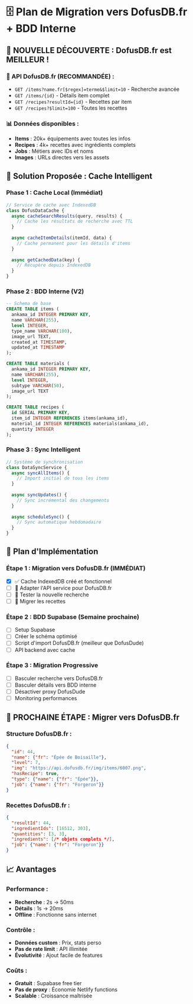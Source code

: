 # 🗄️ Plan de Migration vers DofusDB.fr + BDD Interne

## 🎯 NOUVELLE DÉCOUVERTE : DofusDB.fr est MEILLEUR !

### 🚀 API DofusDB.fr (RECOMMANDÉE) :
- `GET /items?name.fr[$regex]=terme&$limit=10` - Recherche avancée
- `GET /items/{id}` - Détails item complet
- `GET /recipes?resultId={id}` - Recettes par item
- `GET /recipes?$limit=100` - Toutes les recettes

### 📊 Données disponibles :
- **Items** : 20k+ équipements avec toutes les infos
- **Recipes** : 4k+ recettes avec ingrédients complets
- **Jobs** : Métiers avec IDs et noms
- **Images** : URLs directes vers les assets

## 🎯 Solution Proposée : Cache Intelligent

### Phase 1 : Cache Local (Immédiat)
```javascript
// Service de cache avec IndexedDB
class DofusDataCache {
  async cacheSearchResults(query, results) {
    // Cache les résultats de recherche avec TTL
  }
  
  async cacheItemDetails(itemId, data) {
    // Cache permanent pour les détails d'items
  }
  
  async getCachedData(key) {
    // Récupère depuis IndexedDB
  }
}
```

### Phase 2 : BDD Interne (V2)
```sql
-- Schema de base
CREATE TABLE items (
  ankama_id INTEGER PRIMARY KEY,
  name VARCHAR(255),
  level INTEGER,
  type_name VARCHAR(100),
  image_url TEXT,
  created_at TIMESTAMP,
  updated_at TIMESTAMP
);

CREATE TABLE materials (
  ankama_id INTEGER PRIMARY KEY,
  name VARCHAR(255),
  level INTEGER,
  subtype VARCHAR(50),
  image_url TEXT
);

CREATE TABLE recipes (
  id SERIAL PRIMARY KEY,
  item_id INTEGER REFERENCES items(ankama_id),
  material_id INTEGER REFERENCES materials(ankama_id),
  quantity INTEGER
);
```

### Phase 3 : Sync Intelligent
```javascript
// Système de synchronisation
class DataSyncService {
  async syncAllItems() {
    // Import initial de tous les items
  }
  
  async syncUpdates() {
    // Sync incrémental des changements
  }
  
  async scheduleSync() {
    // Sync automatique hebdomadaire
  }
}
```

## 🚀 Plan d'Implémentation

### Étape 1 : Migration vers DofusDB.fr (IMMÉDIAT)
- [x] ✅ Cache IndexedDB créé et fonctionnel
- [ ] 🔄 Adapter l'API service pour DofusDB.fr
- [ ] 🔄 Tester la nouvelle recherche
- [ ] 🔄 Migrer les recettes

### Étape 2 : BDD Supabase (Semaine prochaine)
- [ ] Setup Supabase
- [ ] Créer le schéma optimisé
- [ ] Script d'import DofusDB.fr (meilleur que DofusDude)
- [ ] API backend avec cache

### Étape 3 : Migration Progressive
- [ ] Basculer recherche vers DofusDB.fr
- [ ] Basculer détails vers BDD interne
- [ ] Désactiver proxy DofusDude
- [ ] Monitoring performances

## 🎯 PROCHAINE ÉTAPE : Migrer vers DofusDB.fr

### Structure DofusDB.fr :
```json
{
  "id": 44,
  "name": {"fr": "Épée de Boisaille"},
  "level": 7,
  "img": "https://api.dofusdb.fr/img/items/6007.png",
  "hasRecipe": true,
  "type": {"name": {"fr": "Épée"}},
  "job": {"name": {"fr": "Forgeron"}}
}
```

### Recettes DofusDB.fr :
```json
{
  "resultId": 44,
  "ingredientIds": [16512, 303],
  "quantities": [3, 3],
  "ingredients": [/* objets complets */],
  "job": {"name": {"fr": "Forgeron"}}
}
```

## 📈 Avantages

### Performance :
- **Recherche** : 2s → 50ms
- **Détails** : 1s → 20ms
- **Offline** : Fonctionne sans internet

### Contrôle :
- **Données custom** : Prix, stats perso
- **Pas de rate limit** : API illimitée
- **Évolutivité** : Ajout facile de features

### Coûts :
- **Gratuit** : Supabase free tier
- **Pas de proxy** : Économie Netlify functions
- **Scalable** : Croissance maîtrisée
